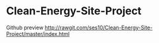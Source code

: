 # Clean-Energy-Site-Project

Github preview
http://rawgit.com/ses10/Clean-Energy-Site-Project/master/index.html